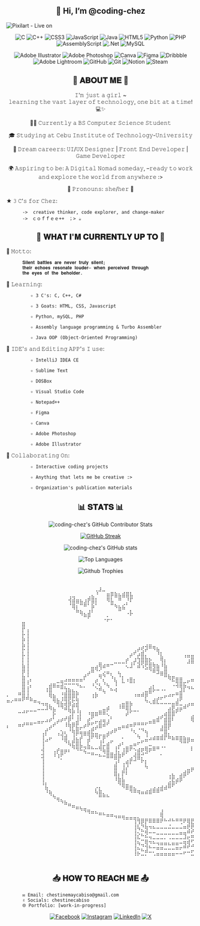 <h2 align="center">
  👋 Hi, I’m @coding-chez
</h2>

<p align="center">
          
![Pixilart - Live on](https://github.com/user-attachments/assets/daceb992-5dd5-4cb1-b033-958b7d17bbfe)
</p>

<div align="center">

![C](https://img.shields.io/badge/C-%2300599C.svg?style=plastic&logo=c&logoColor=white) 
![C++](https://img.shields.io/badge/C++-%2300599C.svg?style=plastic&logo=c%2B%2B&logoColor=white) 
![CSS3](https://img.shields.io/badge/CSS3-%231572B6.svg?style=plastic&logo=css3&logoColor=white) 
![JavaScript](https://img.shields.io/badge/JavaScript-%23323330.svg?style=plastic&logo=javascript&logoColor=%23F7DF1E) 
![Java](https://img.shields.io/badge/Java-%23ED8B00.svg?style=plastic&logo=openjdk&logoColor=white) 
![HTML5](https://img.shields.io/badge/HTML5-%23E34F26.svg?style=plastic&logo=html5&logoColor=white) 
![Python](https://img.shields.io/badge/Python-3670A0?style=plastic&logo=python&logoColor=ffdd54) 
![PHP](https://img.shields.io/badge/PhP-%23777BB4.svg?style=plastic&logo=php&logoColor=white) 
![AssemblyScript](https://img.shields.io/badge/Assembly%20-%23000000.svg?style=plastic&logo=assemblyscript&logoColor=white) 
![.Net](https://img.shields.io/badge/.NET-5C2D91?style=plastic&logo=.net&logoColor=white) 
![MySQL](https://img.shields.io/badge/MySQL-4479A1.svg?style=plastic&logo=mysql&logoColor=white) 

![Adobe Illustrator](https://img.shields.io/badge/Adobe%20Illustrator-%23FF9A00.svg?style=plastic&logo=adobe%20illustrator&logoColor=white) 
![Adobe Photoshop](https://img.shields.io/badge/Adobe%20Photoshop-%2331A8FF.svg?style=plastic&logo=Adobe%20Photoshop&logoColor=white) 
![Canva](https://img.shields.io/badge/Canva-%2300C4CC.svg?style=plastic&logo=Canva&logoColor=white) 
![Figma](https://img.shields.io/badge/Figma-%23F24E1E.svg?style=plastic&logo=Figma&logoColor=white) 
![Dribbble](https://img.shields.io/badge/Dribbble-EA4C89?style=plastic&logo=Dribbble&logoColor=white) 
![Adobe Lightroom](https://img.shields.io/badge/Adobe%20Lightroom-31A8FF.svg?style=plastic&logo=Adobe%20Lightroom&logoColor=white) 
![GitHub](https://img.shields.io/badge/Github-%23121011.svg?style=plastic&logo=Github&logoColor=white)
![Git](https://img.shields.io/badge/Git-%23F05033.svg?style=plastic&logo=git&logoColor=white)
![Notion](https://img.shields.io/badge/Notion-%23000000.svg?style=plastic&logo=notion&logoColor=white)
![Steam](https://img.shields.io/badge/Steam-%23000000.svg?style=plastic&logo=steam&logoColor=white)

</div>


<div align="center">

<h2> 🌷 <b> 𝐀𝐁𝐎𝐔𝐓 𝐌𝐄 </b> 🌷  </h2>

𝙸'𝚖 𝚓𝚞𝚜𝚝 𝚊 𝚐𝚒𝚛𝚕 ~  
𝚕𝚎𝚊𝚛𝚗𝚒𝚗𝚐 𝚝𝚑𝚎 𝚟𝚊𝚜𝚝 𝚕𝚊𝚢𝚎𝚛 𝚘𝚏 𝚝𝚎𝚌𝚑𝚗𝚘𝚕𝚘𝚐𝚢, 𝚘𝚗𝚎 𝚋𝚒𝚝 𝚊𝚝 𝚊 𝚝𝚒𝚖𝚎! 💻✨  

👩‍💻 𝙲𝚞𝚛𝚛𝚎𝚗𝚝𝚕𝚢 𝚊 𝙱𝚂 𝙲𝚘𝚖𝚙𝚞𝚝𝚎𝚛 𝚂𝚌𝚒𝚎𝚗𝚌𝚎 𝚂𝚝𝚞𝚍𝚎𝚗𝚝  

🎓 𝚂𝚝𝚞𝚍𝚢𝚒𝚗𝚐 𝚊𝚝 𝙲𝚎𝚋𝚞 𝙸𝚗𝚜𝚝𝚒𝚝𝚞𝚝𝚎 𝚘𝚏 𝚃𝚎𝚌𝚑𝚗𝚘𝚕𝚘𝚐𝚢-𝚄𝚗𝚒𝚟𝚎𝚛𝚜𝚒𝚝𝚢  

🌟 𝙳𝚛𝚎𝚊𝚖 𝚌𝚊𝚛𝚎𝚎𝚛𝚜: 𝚄𝙸/𝚄𝚇 𝙳𝚎𝚜𝚒𝚐𝚗𝚎𝚛 | 𝙵𝚛𝚘𝚗𝚝 𝙴𝚗𝚍 𝙳𝚎𝚟𝚎𝚕𝚘𝚙𝚎𝚛 | 𝙶𝚊𝚖𝚎 𝙳𝚎𝚟𝚎𝚕𝚘𝚙𝚎𝚛

🌍 𝙰𝚜𝚙𝚒𝚛𝚒𝚗𝚐 𝚝𝚘 𝚋𝚎: 𝙰 𝙳𝚒𝚐𝚒𝚝𝚊𝚕 𝙽𝚘𝚖𝚊𝚍 𝚜𝚘𝚖𝚎𝚍𝚊𝚢, –𝚛𝚎𝚊𝚍𝚢 𝚝𝚘 𝚠𝚘𝚛𝚔 𝚊𝚗𝚍 𝚎𝚡𝚙𝚕𝚘𝚛𝚎 𝚝𝚑𝚎 𝚠𝚘𝚛𝚕𝚍 𝚏𝚛𝚘𝚖 𝚊𝚗𝚢𝚠𝚑𝚎𝚛𝚎 :>

🌸 𝙿𝚛𝚘𝚗𝚘𝚞𝚗𝚜: 𝚜𝚑𝚎/𝚑𝚎𝚛 🌷  

</div>


★ 𝟹 𝙲'𝚜 𝚏𝚘𝚛 𝙲𝚑𝚎𝚣: 

          ->  𝚌𝚛𝚎𝚊𝚝𝚒𝚟𝚎 𝚝𝚑𝚒𝚗𝚔𝚎𝚛, 𝚌𝚘𝚍𝚎 𝚎𝚡𝚙𝚕𝚘𝚛𝚎𝚛, 𝚊𝚗𝚍 𝚌𝚑𝚊𝚗𝚐𝚎-𝚖𝚊𝚔𝚎𝚛
          ->　ｃｏｆｆｅｅ++　；> ☕︎



<div align="center">
  
<h2> 🌟 <b> 𝐖𝐇𝐀𝐓 𝐈'𝐌 𝐂𝐔𝐑𝐑𝐄𝐍𝐓𝐋𝐘 𝐔𝐏 𝐓𝐎 </b> 🌟 </h2>

</div>

🌸 𝙼𝚘𝚝𝚝𝚘:
          
          𝐒𝐢𝐥𝐞𝐧𝐭 𝐛𝐚𝐭𝐭𝐥𝐞𝐬 𝐚𝐫𝐞 𝐧𝐞𝐯𝐞𝐫 𝐭𝐫𝐮𝐥𝐲 𝐬𝐢𝐥𝐞𝐧𝐭; 
          𝐭𝐡𝐞𝐢𝐫 𝐞𝐜𝐡𝐨𝐞𝐬 𝐫𝐞𝐬𝐨𝐧𝐚𝐭𝐞 𝐥𝐨𝐮𝐝𝐞𝐫– 𝐰𝐡𝐞𝐧 𝐩𝐞𝐫𝐜𝐞𝐢𝐯𝐞𝐝 𝐭𝐡𝐫𝐨𝐮𝐠𝐡 
          𝐭𝐡𝐞 𝐞𝐲𝐞𝐬 𝐨𝐟 𝐭𝐡𝐞 𝐛𝐞𝐡𝐨𝐥𝐝𝐞𝐫.
          
🌸 𝙻𝚎𝚊𝚛𝚗𝚒𝚗𝚐:

             ✧ 𝟹 𝙲'𝚜: 𝙲, 𝙲++, 𝙲#
          
             ✧ 𝟹 𝙶𝚘𝚊𝚝𝚜: 𝙷𝚃𝙼𝙻, 𝙲𝚂𝚂, 𝙹𝚊𝚟𝚊𝚜𝚌𝚛𝚒𝚙𝚝

             ✧ 𝙿𝚢𝚝𝚑𝚘𝚗, 𝚖𝚢𝚂𝚀𝙻, 𝙿𝙷𝙿
          
             ✧ 𝙰𝚜𝚜𝚎𝚖𝚋𝚕𝚢 𝚕𝚊𝚗𝚐𝚞𝚊𝚐𝚎 𝚙𝚛𝚘𝚐𝚛𝚊𝚖𝚖𝚒𝚗𝚐 & 𝚃𝚞𝚛𝚋𝚘 𝙰𝚜𝚜𝚎𝚖𝚋𝚕𝚎𝚛  
          
             ✧ 𝙹𝚊𝚟𝚊 𝙾𝙾𝙿 (𝙾𝚋𝚓𝚎𝚌𝚝-𝙾𝚛𝚒𝚎𝚗𝚝𝚎𝚍 𝙿𝚛𝚘𝚐𝚛𝚊𝚖𝚖𝚒𝚗𝚐)

🌸 𝙸𝙳𝙴'𝚜 𝚊𝚗𝚍 𝙴𝚍𝚒𝚝𝚒𝚗𝚐 𝙰𝙿𝙿'𝚜 𝙸 𝚞𝚜𝚎: 

             ✧ 𝙸𝚗𝚝𝚎𝚕𝚕𝚒𝙹 𝙸𝙳𝙴𝙰 𝙲𝙴
          
             ✧ 𝚂𝚞𝚋𝚕𝚒𝚖𝚎 𝚃𝚎𝚡𝚝
          
             ✧ 𝙳𝙾𝚂𝙱𝚘𝚡
          
             ✧ 𝚅𝚒𝚜𝚞𝚊𝚕 𝚂𝚝𝚞𝚍𝚒𝚘 𝙲𝚘𝚍𝚎
          
             ✧ 𝙽𝚘𝚝𝚎𝚙𝚊𝚍++
          
             ✧ 𝙵𝚒𝚐𝚖𝚊

             ✧ 𝙲𝚊𝚗𝚟𝚊
          
             ✧ 𝙰𝚍𝚘𝚋𝚎 𝙿𝚑𝚘𝚝𝚘𝚜𝚑𝚘𝚙
          
             ✧ 𝙰𝚍𝚘𝚋𝚎 𝙸𝚕𝚕𝚞𝚜𝚝𝚛𝚊𝚝𝚘𝚛


🌸 𝙲𝚘𝚕𝚕𝚊𝚋𝚘𝚛𝚊𝚝𝚒𝚗𝚐 𝙾𝚗:  

             ✧ 𝙸𝚗𝚝𝚎𝚛𝚊𝚌𝚝𝚒𝚟𝚎 𝚌𝚘𝚍𝚒𝚗𝚐 𝚙𝚛𝚘𝚓𝚎𝚌𝚝𝚜  
          
             ✧ 𝙰𝚗𝚢𝚝𝚑𝚒𝚗𝚐 𝚝𝚑𝚊𝚝 𝚕𝚎𝚝𝚜 𝚖𝚎 𝚋𝚎 𝚌𝚛𝚎𝚊𝚝𝚒𝚟𝚎 :>  

             ✧ 𝙾𝚛𝚐𝚊𝚗𝚒𝚣𝚊𝚝𝚒𝚘𝚗'𝚜 𝚙𝚞𝚋𝚕𝚒𝚌𝚊𝚝𝚒𝚘𝚗 𝚖𝚊𝚝𝚎𝚛𝚒𝚊𝚕𝚜


<div align="center">
<h2> 📊 <b> 𝐒𝐓𝐀𝐓𝐒 </b> 📊 </h2>
</div>

  
<div align="center">

![coding-chez's GitHub Contributor Stats](https://github-contributor-stats.vercel.app/api?username=coding-chez&limit=5&theme=midnight-purple&combine_all_yearly_contributions=true)

[![GitHub Streak](https://github-readme-streak-stats-two-sand.vercel.app?user=coding-chez&theme=midnight-purple&border_radius=15)](https://git.io/streak-stats)

![coding-chez's GitHub stats](https://github-readme-stats.vercel.app/api?username=coding-chez&show_icons=true&theme=midnight-purple)

![Top Languages](https://github-readme-stats.vercel.app/api/top-langs/?username=coding-chez&theme=midnight-purple&hide_border=false&include_all_commits=false&count_private=false&layout=compact)  

![Github Trophies](https://github-profile-trophy.vercel.app/?username=coding-chez&theme=tokyonight&no-frame=false&no-bg=false&margin-w=4)

</div>


<pre align="center">

  ⠀⠀⠀⠀⠀⠀⢀⣰⣀⠀⠀⠀⠀⠀⠀⠀⠀
⢀⣀⠀⠀⠀⢀⣄⠘⠀⠀⣶⡿⣷⣦⣾⣿⣧
⢺⣾⣶⣦⣰⡟⣿⡇⠀⠀⠻⣧⠀⠛⠀⡘⠏
⠈⢿⡆⠉⠛⠁⡷⠁⠀⠀⠀⠉⠳⣦⣮⠁⠀
⠀⠀⠛⢷⣄⣼⠃⠀⠀⠀⠀⠀⠀⠉⠀⠠⡧
⠀⠀⠀⠀⠉⠋⠀⠀⠀⠠⡥⠄⠀⠀⠀⠀⠀
⠀⠀⠀⠀⣿⠀⠀⠀⠀⠀⠀⠀⠀⠀⠀⠀⠀⠀⠀⠀⠀⠀⠀⠀⠀⠀⠀⠀⠀⠀⠀⠀⠀⠀⠀⠀⠀⠀⠀⠀⠀⠀⠀⠀⠀⠀⠀⠀⠀⠀⠀⠀⠀⠀⠀⠀⠀⠀⠀⠀⠀⠀⠀⠀⠀⠀⠀⠀⠀⠀⠀⠀⠀⠀⠀⠀
⠀⠀⠀⠀⡏⢰⠀⠀⠀⠀⠀⠀⠀⠀⠀⠀⠀⠀⠀⠀⠀⠀⠀⠀⠀⠀⠀⠀⠀⠀⠀⠀⠀⠀⠀⠀⠀⠀⠀⠀⠀⠀⠀⠀⠀⠀⠀⠀⠀⠀⠀⠀⠀⠀⠀⠀⠀⠀⠀⠀⠀⠀⠀⠀⠀⠀⠀⠀⠀⠀⠀⠀⠀⠀⠀⠀
⠀⠀⠀⠀⣏⢸⠀⠀⠀⠀⠀⠀⠀⠀⠀⠀⠀⠀⠀⠀⠀⠀⠀⠀⠀⠀⠀⠀⠀⠀⠀⠀⠀⠀⠀⠀⠀⠀⠀⠀⠀⠀⠀⠀⠀⠀⠀⠀⠀⠀⠀⠀⠀⠀⠀⠀⠀⠀⠀⠀⠀⠀⠀⠀⠀⠀⠀⠀⠀⠀⠀⠀⠀⠀⠀⠀
⠀⠀⠀⠀⣏⢸⠀⠀⠀⠀⠀⠀⠀⠀⠀⠀⠀⠀⠀⠀⠀⠀⠀⠀⠀⠀⠀⠀⠀⠀⠀⠀⠀⠀⠀⠀⢀⣀⠀⠀⠀⠀⠀⠀⠀⠀⠀⠀⠀⠀⣀⣀⡀⠀⠀⠀⠀⠀⠀⠀⠀⠀⠀⠀⠀⠀⠀⠀⠀⠀⠀⠀⠀⠀⠀⠀
⠀⠀⠀⠀⡯⢸⠀⠀⠀⠀⠀⠀⠀⠀⠀⠀⠀⠀⠀⠀⠀⠀⠀⠀⠀⠀⠀⠀⠀⠀⠀⠀⠀⢀⡴⢞⡽⠛⠻⣦⠀⠀⠀⠀⠀⠀⠀⠀⠀⠘⢋⣽⠏⠀⠀⠀⠀⠀⠀⠀⠀⠀⠀⠀⠀⠀⠀⠀⠀⠀⠀⠀⠀⠀⠀⠀
⠀⠀⠀⠀⡧⢸⠀⠀⠀⠀⠀⠀⠀⠀⠀⠀⠀⠀⠀⠀⠀⠀⠀⠀⠀⠀⠀⠀⠀⠀⠀⠀⡴⠋⡴⣿⡄⠀⠀⠘⣇⠀⠀⠀⠀⠀⢠⣤⣤⡄⠘⠛⠛⠁⠀⠀⠀⠀⠀⠀⠀⠀⠀⠀⠀⠀⠀⠀⠀⠀⠀⠀⠀⠀⠀⠀
⠀⠀⠀⠀⡇⢸⠀⠀⠀⠀⠀⠀⠀⠀⠀⠀⠀⠀⠀⠀⠀⠀⠀⠀⣀⠀⠀⠀⣀⣀⣀⡞⢀⡼⣹⣿⣿⣗⡀⠀⢻⡆⠀⠀⠀⠀⠀⣰⣿⣤⡄⠀⠀⠀⠀⠀⠀⠀⠀⠀⠀⠀⠀⠀⠀⠀⠀⠀⠀⠀⠀⠀⠀⠀⠀⠀
⠀⠀⠀⠀⣷⢸⠀⠀⠀⠀⠀⠀⠀⠀⠀⠀⠀⠀⠀⠀⠀⠀⣤⣴⢻⠾⠛⠉⠀⠀⠀⠢⠼⠁⠾⠱⣫⣿⣻⣷⠘⣷⠀⠀⠀⠀⠀⠀⠀⠀⠀⠀⠀⠀⠀⠀⠀⠀⠀⠀⠀⠀⠀⠀⠀⠀⠀⠀⠀⠀⠀⠀⠀⠀⠀⠀
⠀⠀⠀⠀⡟⢸⠀⠀⠀⠀⠀⠀⠀⠀⠀⠀⠀⠀⠀⠀⢀⡴⠛⠈⣁⣔⠶⡄⠀⢦⠀⠀⠀⠀⠀⠀⠀⠈⠛⠽⣶⣿⡀⠀⠀⠀⠀⠀⠀⠀⠀⠀⠀⠀⠀⠀⠀⠀⠀⠀⠀⠀⠀⠀⠀⠀⠀⠀⠀⠀⠀⠀⠀⠀⠀⠀
⠀⠀⠀⠀⣿⢈⡄⠀⠀⠀⠀⠀⠀⠀⣀⣠⣤⣤⣤⣤⠏⠀⠀⣠⠙⡌⠀⠘⣆⠈⡇⢠⣶⡄⠀⠀⠀⠀⠀⠀⠀⠉⠻⣟⣶⣶⠀⣀⣤⣶⡤⣶⠦⣤⣄⡀⠀⠀⠀⠀⠀⠀⠀⠀⠀⠀⠀⠀⠀⠀⠀⠀⠀⠀⠀⠀
⠀⠀⠀⠀⣿⢘⡄⠀⠀⠀⠀⣴⣶⣭⣽⡒⠒⠒⠲⣄⡀⠀⠰⡑⢆⠘⢦⠀⠸⠀⠉⠀⠉⠁⠀⠀⠀⢀⡄⠀⠀⠀⠀⠠⢽⣿⣯⣁⡀⠀⠀⢀⣀⠹⠿⡟⡙⠲⣦⣄⠀⠀⠀⠀⠀⠀⠀⠀⠀⠀⠀⠀⠀⠀⠀⠀
⠀⠀⠀⣀⣿⢸⠀⠀⠀⠀⠸⣿⠀⠀⢉⣹⣷⣦⣄⠀⠀⠀⠀⡈⠛⢦⠀⠓⠺⠀⠀⠀⠀⠀⠀⢀⣤⣿⠗⠒⠐⠂⠀⠀⣀⣼⠇⠈⠉⠀⣢⠟⠁⣨⠟⠁⠉⠁⠙⠿⢿⣤⡀⠀⠀⠀⠀⠀⠀⠀⠀⠀⠀⠀⠀⠀
⠂⠀⣀⣉⣿⣼⣄⠀⠀⠀⠀⠻⣷⡀⢨⣿⣿⡿⣏⠀⠀⠀⠸⠟⠀⠀⠀⠀⠀⠀⠀⠀⠀⠘⠛⠛⡟⠀⢀⣠⡤⠖⠚⠋⢉⣿⠀⠀⠀⠾⠥⠔⠊⠁⠀⠀⠀⠀⠀⠀⢀⡹⣷⣦⠀⠀⠀⠀⠀⠀⠀⠀⠀⠀⠀⠀
⠛⠊⠉⠉⠁⠀⠉⠛⠲⢤⣤⡀⠙⢿⣮⣽⣷⣫⣽⠀⠀⠀⠀⠀⠀⠀⠀⠀⠀⢀⣤⣶⣦⠀⠀⠀⠙⠢⠿⠧⠤⠤⠤⣤⣾⣁⢀⣠⣤⠤⠤⠤⠤⣄⠀⠀⠀⠀⣀⠴⠋⠀⠀⠹⣦⡀⠀⠀⠀⠀⠀⠀⠀⠀⠀⠀
⠀⠀⠀⠀⢀⣀⣀⣀⠤⠤⠼⠻⣦⠈⠙⠾⣧⣏⢹⡀⠀⠀⠀⠀⣀⣤⡾⠀⠀⠘⠛⢿⣇⣀⡀⠀⠀⠀⠀⠀⠀⠀⣴⣟⣴⡶⠛⠁⠀⠀⠀⢀⠀⢤⡒⠒⠚⠉⠁⠀⠀⠀⠀⠀⠙⣧⠀⠀⠀⠀⠀⠀⠀⠀⠀⠀
⠀⠀⠀⠉⠉⠁⠀⠀⠀⠀⠀⠀⡗⠀⠀⢀⣨⡏⢨⡇⠀⠘⣿⠿⠛⠛⠢⡀⠀⠀⠀⠞⠁⠀⠀⠀⠀⠀⠀⢀⣠⢾⣿⡿⠁⠀⠀⠀⣠⣖⣫⣟⢄⠀⠙⠢⠄⠀⠀⠀⠀⠀⠀⠀⠐⢿⣦⣀⡀⠀⠀⠀⠀⠀⠀⠀
⠀⠀⠀⠀⢀⣀⣀⣀⣤⡤⠴⠞⢁⡴⠞⢋⡟⣁⣼⠃⠀⣞⣁⡤⣴⢶⣰⠁⠀⠀⠀⠀⠀⣀⣀⣀⣀⣤⣶⠿⠁⣿⣿⠃⠀⠀⠀⠀⠻⣿⣾⣥⣿⡇⠀⠀⠀⠀⠀⠀⠀⠀⠀⠀⠀⠘⣷⢬⣙⠳⢦⣀⠀⠀⠀⠀
⠆⠀⠀⠛⠋⠉⠉⠀⠀⠀⢀⡴⠋⠀⠀⠘⢻⡟⣯⡤⠞⠋⣡⡴⠿⠛⠁⠀⣀⣤⠶⠾⢛⠋⢉⣉⠁⠀⠀⠀⣰⣿⡟⠀⠀⠀⠀⠀⠀⠀⠈⠘⠋⠀⠀⠀⠀⠀⠀⠀⠀⠀⠀⠀⠀⣄⣿⣲⣌⠙⠒⠮⣷⣆⠀⠀
⠀⠀⠀⠀⠀⠀⠀⠀⠀⢠⡏⠀⠀⢠⣱⢆⠈⢻⡿⢶⣶⣾⣯⣤⣀⣀⣴⠞⠋⠀⠀⠀⠈⠣⡀⠈⢳⠀⠀⠀⢉⣿⡄⠀⠀⠀⠀⠀⠀⠀⠀⠀⠀⠀⠀⠀⠀⠀⠀⠠⢀⠀⠀⠀⢰⠸⣿⠘⠙⣷⣣⡄⠀⠘⣧⠀
⠀⠀⠀⠀⠀⠀⠀⠀⠀⢸⣠⠖⠀⠀⠸⣿⡀⣸⣦⡞⠀⣼⠋⠙⢃⡟⠁⣀⠀⠀⠂⠀⠀⠀⠙⣀⣬⠴⠾⠿⠿⠏⠛⠷⠿⣿⣷⣶⣤⡀⠀⠀⠀⠀⠀⠀⠀⠀⡤⣠⠟⠀⢠⣿⡾⣶⡟⠀⣠⣾⠃⠀⠐⣆⢸⡀
⠀⠀⠀⠀⠀⠀⠀⠀⠀⢸⠀⠀⠀⠀⠀⠈⠳⣯⣿⣧⣀⣧⡀⠀⣸⡥⣾⠁⢀⡴⠃⣀⣤⠶⠋⠁⣀⠤⣀⣀⢀⡀⠀⠀⠀⠈⠉⠁⡀⠩⠿⢶⣤⣀⣀⣀⣠⠄⠀⠀⠀⠀⠉⠸⣽⣿⣣⣶⠟⠁⠀⠀⠀⢿⢿⡇
⠀⠀⠀⠀⠀⠀⠀⠀⠀⢺⠀⠀⢠⡞⣶⡶⠆⠈⠙⠓⢮⣉⣉⠉⠙⢷⣿⣀⢸⡅⣸⡿⠋⢑⣾⢟⣻⠟⠛⠉⠀⠀⠀⠀⠀⠀⠀⠀⠃⠀⠀⠀⠀⠉⠙⠛⠋⠀⠀⠀⠀⠀⣀⣼⡿⠟⠋⠀⠀⠀⠉⢷⠀⠀⠘⡇
⠀⠀⠀⠀⠀⠀⠀⠀⠀⢽⠀⠀⠘⠸⡋⠀⠀⠀⠀⠀⠀⠀⠉⠉⠓⠒⠿⠿⣿⡿⠋⠀⣠⢺⣿⡍⠀⠀⠀⠀⠁⠀⠀⠀⠀⠀⠀⠀⠀⠀⠀⠀⠀⠀⢀⣀⣤⣤⡶⠶⠚⠋⠉⠁⠀⠀⠀⠀⠀⠀⠀⠛⠀⠀⢀⡇
⠀⠀⠀⠀⠀⠀⠀⠀⠀⢸⠀⠀⠀⠀⠀⠀⠀⠀⠀⠀⠀⠀⠀⠀⠀⠀⠀⠀⣰⠃⢠⢾⠏⠉⠀⠋⡇⠀⠀⠀⠀⠀⠀⠀⠀⠀⠀⠀⠀⢀⣠⣴⠶⠛⣩⠝⠉⠀⢤⡀⠀⠀⠀⠀⠀⠀⠀⠀⠀⠀⠀⠀⠀⠀⢸⡇
⠀⠀⠀⠀⠀⠀⠀⠀⠀⢸⠀⠀⠀⠀⠀⠀⠀⠀⠀⠀⠀⠀⠀⠀⠀⠀⠀⠀⣿⠀⣸⡎⠀⠀⠀⠀⠙⠀⠀⠀⠀⠀⠀⠀⠀⠀⢀⣤⡶⠛⠉⠀⠀⠀⠀⠀⠀⠀⠀⢳⠀⠀⠀⠀⠀⠀⠀⠀⠀⠀⠀⠀⠀⠀⢸⠇
⠀⠀⠀⠀⠀⠀⠀⠀⠀⢸⠀⠀⠀⠀⠀⠀⠀⠀⠀⠀⠀⠀⠀⠀⠀⠀⠀⠀⢿⡆⡏⠃⠀⠀⠀⠀⠀⠀⠀⠀⠀⠀⢠⣦⠀⣴⡿⠋⠀⠀⠀⣤⣀⠀⠀⠀⠀⠀⠀⠘⠀⠀⠀⠀⠀⠀⠀⠀⠀⠀⠀⠀⠀⠀⢸⠀
⠀⠀⠀⠀⠀⠀⠀⠀⠀⢸⡀⠀⠀⠀⠀⠀⠀⠀⠀⠀⠀⠀⠀⠀⠀⠀⠀⠀⠘⣿⣷⠀⠀⠀⠀⠀⠀⠀⠀⠀⠀⠀⣨⣯⡾⠟⠀⠀⠀⠀⠀⠈⠉⠀⠀⠀⠀⠀⠀⠀⠀⠀⠀⠀⠀⠀⠀⠀⠀⠀⠀⠀⠀⠀⣼⠀
⠀⠀⠀⠀⠀⠀⠀⠀⠀⠈⣧⠀⠀⠀⠀⠀⠀⠀⠀⠀⠀⠀⠀⡠⡄⠀⠀⠀⠀⠈⠻⣿⣶⣄⠀⠀⠀⢀⣠⣠⣴⣴⠿⠋⠀⠀⠀⠀⠀⠀⠀⠀⠀⠀⠀⠀⠀⠀⠀⠀⠀⠀⠀⠀⠀⠀⠀⠀⠀⠀⠀⠀⠀⢀⡟⠀
⠀⠀⠀⠀⠀⠀⠀⠀⠀⠀⠘⢷⡀⠀⠀⠀⠀⠀⠀⠀⠀⠀⠀⠳⣿⣄⡀⠀⠀⠀⠀⠀⠙⠛⠻⠶⠾⠿⠛⠛⠉⠀⠀⠀⠀⠀⠀⠀⠀⠀⠀⠀⠀⠀⠀⠀⠀⠀⠀⠀⠀⠀⠀⠀⠀⠀⠀⠀⠀⠀⠀⠠⣠⠟⠁⠀
⠀⠀⠀⠀⠀⠀⠀⠀⠀⠀⠀⠀⠙⢶⣄⡀⠀⠀⠀⠀⠀⠀⠀⠀⠉⠉⠉⠀⠀⠀⠀⠀⠀⠀⠀⠀⠀⠀⠀⠀⠀⠀⠀⠀⠀⠀⠀⠀⠀⠀⠀⠀⠀⠀⠀⠀⠀⠀⠀⠀⠀⠀⠀⠀⠀⠀⠀⠀⠀⢀⣤⠾⠋⠀⠀⠀
⠀⠀⠀⠀⠀⠀⠀⠀⠀⠀⠀⠀⠀⠀⠈⠛⠶⣤⣀⡀⠀⠀⠀⠀⠀⠀⠀⠀⠀⠀⠀⠀⠀⠀⠀⠀⠀⠀⠀⠀⠀⠀⠀⠀⠀⠀⠀⠀⠀⠀⠀⠀⠀⠀⠀⠀⠀⠀⠀⠀⠀⠀⠀⠀⠀⢀⣀⡤⠾⠋⠁⠀⠀⠀⠀⠀
⠀⠀⠀⠀⠀⠀⠀⠀⠀⠀⠀⠀⠀⠀⠀⠀⠀⠀⠉⠙⠻⢶⣤⣄⣀⡀⠀⠀⠀⠀⠀⠀⠀⠀⠀⠀⠀⠀⠀⠀⣰⠀⠀⠀⠀⠀⠀⠀⠀⠀⠀⠀⠀⠀⠀⠀⠀⠀⠀⢀⣀⣠⣤⠶⠟⠛⠁⠀⠀⠀⠀⠀⠀⠀⠀⠀
⠀⠀⠀⠀⠀⠀⠀⠀⠀⠀⠀⠀⠀⠀⠀⠀⠀⠀⠀⠀⠀⠀⠀⠀⠉⠉⠛⠛⠲⠶⢶⣤⣤⣤⣄⣀⣀⣀⣀⣀⣻⡀⢀⡀⣀⣀⣀⣀⣀⣠⣤⣤⣤⣴⡶⠶⠞⠛⠛⠉⠉⠀⠀⠀⠀⠀⠀⠀⠀⠀⠀⠀⠀⠀⠀⠀
⠀⠀⠀⠀⠀⠀⠀⠀⠀⠀⠀⠀⠀⠀⠀⠀⠀⠀⠀⠀⠀⠀⠀⠀⠀⠀⠀⠀⠀⠀⠀⠀⠀⢸⡹⣟⡏⠛⠛⠛⠋⠉⢉⠉⠉⠩⠋⣻⣯⣿⣿⠀⠀⠀⠀⠀⠀⠀⠀⠀⠀⠀⠀⠀⠀⠀⠀⠀⠀⠀⠀⠀⠀⠀⠀⠀
⠀⠀⠀⠀⠀⠀⠀⠀⠀⠀⠀⠀⠀⠀⠀⠀⠀⠀⠀⠀⠀⠀⠀⠀⠀⠀⠀⠀⠀⠀⠀⠀⠀⢸⠳⣌⣻⠙⠓⠒⠒⠒⠒⠒⠒⠒⠛⣫⣫⡵⣿⠀⠀⠀⠀⠀⠀⠀⠀⠀⠀⠀⠀⠀⠀⠀⠀⠀⠀⠀⠀⠀⠀⠀⠀⠀
⠀⠀⠀⠀⠀⠀⠀⠀⠀⠀⠀⠀⠀⠀⠀⠀⠀⠀⠀⠀⠀⠀⠀⠀⠀⠀⠀⠀⠀⠀⠀⠀⠀⢸⡕⠦⣝⣉⠉⠒⠒⠒⠒⠒⠒⠛⢻⣉⣥⠶⣿⠀⠀⠀⠀⠀⠀⠀⠀⠀⠀⠀⠀⠀⠀⠀⠀⠀⠀⠀⠀⠀⠀⠀⠀⠀
⠀⠀⠀⠀⠀⠀⠀⠀⠀⠀⠀⠀⠀⠀⠀⠀⠀⠀⠀⠀⠀⠀⠀⠀⠀⠀⠀⠀⠀⠀⠀⠀⠀⢸⣍⠒⣶⢬⣍⣉⣉⣁⡈⣉⣉⣉⣭⣵⠖⢚⣿⠀⠀⠀⠀⠀⠀⠀⠀⠀⠀⠀⠀⠀⠀⠀⠀⠀⠀⠀⠀⠀⠀⠀⠀⠀
⠀⠀⠀⠀⠀⠀⠀⠀⠀⠀⠀⠀⠀⠀⠀⠀⠀⠀⠀⠀⠀⠀⠀⠀⠀⠀⠀⠀⠀⠀⠀⠀⠀⢸⣌⡙⢺⠦⠤⣬⣭⣉⣉⣉⣭⡤⠾⠞⠚⣋⣿⠀⠀⠀⠀⠀⠀⠀⠀⠀⠀⠀⠀⠀⠀⠀⠀⠀⠀⠀⠀⠀⠀⠀⠀⠀
⠀⠀⠀⠀⠀⠀⠀⠀⠀⠀⠀⠀⠀⠀⠀⠀⠀⠀⠀⠀⠀⠀⠀⠀⠀⠀⠀⠀⠀⠀⠀⠀⠀⢸⡦⣉⡛⠒⢂⣤⣤⣤⣤⣤⠤⠤⠖⠒⣋⣉⣿⠁⠀⠀⠀⠀⠀⠀⠀⠀⠀⠀⠀⠀⠀⠀⠀⠀⢀⠀⠀⠀⠀⠀⠀⠀

</pre>

<div align="center">
<h2> 📥 <b> 𝐇𝐎𝐖 𝐓𝐎 𝐑𝐄𝐀𝐂𝐇 𝐌𝐄 </b> 📤 </h2>
</div>

          ✉️ 𝙴𝚖𝚊𝚒𝚕: 𝚌𝚑𝚎𝚜𝚝𝚒𝚗𝚎𝚖𝚊𝚢𝚌𝚊𝚋𝚒𝚜𝚘@𝚐𝚖𝚊𝚒𝚕.𝚌𝚘𝚖
          ✌︎ 𝚂𝚘𝚌𝚒𝚊𝚕𝚜: 𝚌𝚑𝚎𝚜𝚝𝚒𝚗𝚎𝚌𝚊𝚋𝚒𝚜𝚘
          🌐 𝙿𝚘𝚛𝚝𝚏𝚘𝚕𝚒𝚘: [𝚠𝚘𝚛𝚔-𝚒𝚗-𝚙𝚛𝚘𝚐𝚛𝚎𝚜𝚜]


<div align="center">

[![Facebook](https://img.shields.io/badge/Facebook-%231877F2.svg?logo=Facebook&logoColor=white)](https://facebook.com/cabiso.chestine) 
[![Instagram](https://img.shields.io/badge/Instagram-%23E4405F.svg?logo=Instagram&logoColor=white)](https://instagram.com/chestinecabiso) 
[![LinkedIn](https://img.shields.io/badge/LinkedIn-%230077B5.svg?logo=linkedin&logoColor=white)](https://linkedin.com/in/chestine-cabiso)
[![X](https://img.shields.io/badge/X-black.svg?logo=X&logoColor=white)](https://x.com/shes_teen) 

</div>

